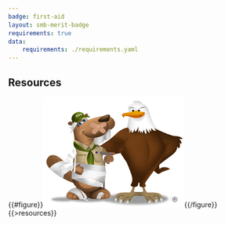 ```yaml
---
badge: first-aid
layout: smb-merit-badge
requirements: true
data:
    requirements: ./requirements.yaml
---
```


## Resources

{{#figure}}<img src="first-aid-bucky.jpg" class="W(100%)" />{{/figure}}
{{>resources}}
